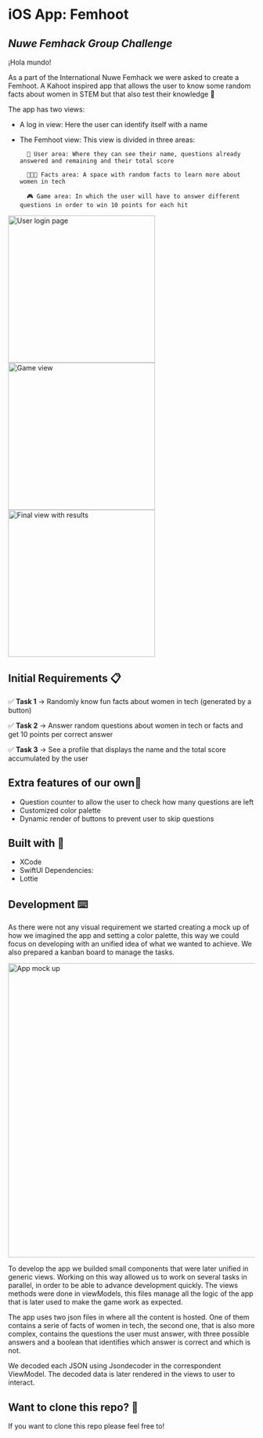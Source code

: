 # iOS App: Femhoot
## _Nuwe Femhack Group Challenge_

¡Hola mundo!

As a part of the International Nuwe Femhack we were asked to create a Femhoot. A Kahoot inspired app that allows the user to know some random facts about women in STEM but that also test their knowledge  🧠

The app has two  views:
- A log in view: Here the user can identify itself with a name
- The Femhoot view: This view is divided in three areas:

		📲 User area: Where they can see their name, questions already answered and remaining and their total score

		👩🏽‍💻 Facts area: A space with random facts to learn more about women in tech 

		🎮 Game area: In which the user will have to answer different questions in order to win 10 points for each hit
		
<img src="https://user-images.githubusercontent.com/81619759/150690631-45734eac-d6ef-4172-ab73-332cbe63f49b.png" alt="User login page" width="300"/>  <img src="https://user-images.githubusercontent.com/81619759/150692999-f3d22288-ae0c-492a-9aab-028ae263eb7d.png" alt="Game view" width="300"/>  <img src="https://user-images.githubusercontent.com/81619759/150692836-556d6811-3bc6-4384-82bf-b3630c5508b5.png" alt="Final view with results" width="300"/> 

## Initial Requirements 📋

✅ **Task 1** → Randomly know fun facts about women in tech (generated by a button)  
  
✅ **Task 2** → Answer random questions about women in tech or facts and get 10 points per correct answer  
  
✅ **Task 3** → See a profile that displays the name and the total score accumulated by the user
    
## Extra features of our own🚀 

- Question counter to allow the user to check how many questions are left
- Customized color palette
- Dynamic render of buttons to prevent user to skip questions

## Built with 🔨
- XCode
- SwiftUI
Dependencies: 
- Lottie

## Development ⌨️

As there were not any visual requirement we started creating a mock up of how we imagined the app and setting a color palette, this way we could focus on developing with an unified idea of what we wanted to achieve. We also prepared a kanban board to manage the tasks. 

<img src="https://user-images.githubusercontent.com/81619759/150690787-c23232e9-c223-4ec6-8456-43280f7a3ae3.png" alt="App mock up" width="600"/> 

To develop the app we builded small components that were later unified in generic views. Working on this way  allowed us to work on several tasks in parallel, in order to be able to advance development quickly. 
The views methods were done in viewModels, this files manage all the logic of the app that is later used to make the game work as expected.

The app uses two json files in where all the content is hosted. One of them contains a serie of facts of women in tech, the second one, that is also more complex, contains the questions the user must answer, with three possible answers and a boolean that identifies which answer is correct and which is not.

We decoded each JSON using Jsondecoder in the correspondent ViewModel. The decoded data is later rendered in the views to user to interact.

## Want to clone this repo? 🐑

If you want to clone this repo please feel free to! 
